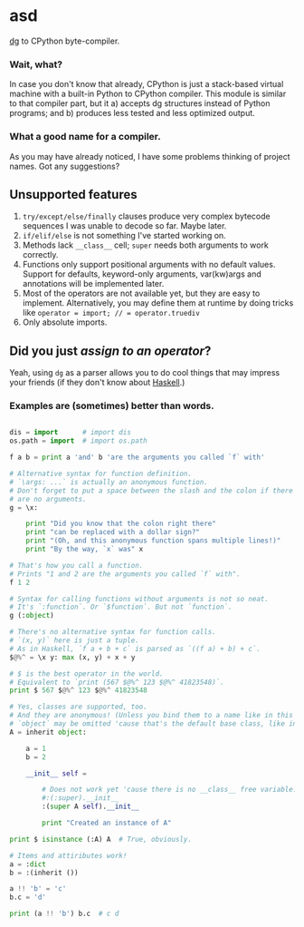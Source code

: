# asd

[dg](https://github.com/pyos/dg) to CPython byte-compiler.

### Wait, what?

In case you don't know that already, CPython is just a stack-based virtual
machine with a built-in Python to CPython compiler. This module is similar
to that compiler part, but it a) accepts dg structures instead of Python
programs; and b) produces less tested and less optimized output.

### What a good name for a compiler.

As you may have already noticed, I have some problems thinking of project names.
Got any suggestions?

## Unsupported features

1. `try/except/else/finally` clauses produce very complex bytecode sequences I was unable to decode so far. Maybe later.
2. `if/elif/else` is not something I've started working on.
3. Methods lack `__class__` cell; `super` needs both arguments to work correctly.
4. Functions only support positional arguments with no default values. Support for defaults, keyword-only arguments, var(kw)args and annotations will be implemented later.
5. Most of the operators are not available yet, but they are easy to implement. Alternatively, you may define them at runtime by doing tricks like `operator = import; // = operator.truediv`
6. Only absolute imports.

## Did you just *assign to an operator*?

Yeah, using `dg` as a parser allows you to do cool things that may impress your
friends (if they don't know about [Haskell](http://www.haskell.org/).)

### Examples are (sometimes) better than words.

```python

dis = import      # import dis
os.path = import  # import os.path

f a b = print a 'and' b 'are the arguments you called `f` with'

# Alternative syntax for function definition.
# `\args: ...` is actually an anonymous function.
# Don't forget to put a space between the slash and the colon if there
# are no arguments.
g = \x:

    print "Did you know that the colon right there"
    print "can be replaced with a dollar sign?"
    print "(Oh, and this anonymous function spans multiple lines!)"
    print "By the way, `x` was" x

# That's how you call a function.
# Prints "1 and 2 are the arguments you called `f` with".
f 1 2

# Syntax for calling functions without arguments is not so neat.
# It's `:function`. Or `$function`. But not `function`.
g (:object)

# There's no alternative syntax for function calls.
# `(x, y)` here is just a tuple.
# As in Haskell, `f a + b + c` is parsed as `((f a) + b) + c`.
$@%^ = \x y: max (x, y) + x + y

# $ is the best operator in the world.
# Equivalent to `print (567 $@%^ 123 $@%^ 41823548)`.
print $ 567 $@%^ 123 $@%^ 41823548

# Yes, classes are supported, too.
# And they are anonymous! (Unless you bind them to a name like in this example.)
# `object` may be omitted 'cause that's the default base class, like in Python.
A = inherit object:

    a = 1
    b = 2

    __init__ self =

        # Does not work yet 'cause there is no __class__ free variable.
        #:(:super).__init__
        :(super A self).__init__

        print "Created an instance of A"

print $ isinstance (:A) A  # True, obviously.

# Items and attiributes work!
a = :dict
b = :(inherit ())

a !! 'b' = 'c'
b.c = 'd'

print (a !! 'b') b.c  # c d
```

